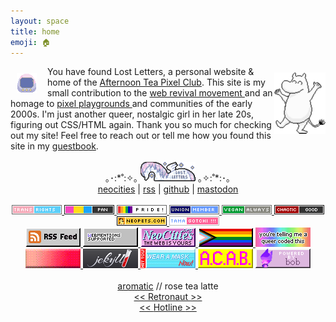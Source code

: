 ```yaml
---
layout: space
title: home
emoji: 🏠
---
```

<img src="/graphics/site_buttons/LostLetters32x32.gif" align="left" style="margin: 11px 17px 0 10px;" >
<img src="/graphics/adoptables/dancing-moomin-lostletters-4x.png" style="margin: 10px 0 0 0;" align="right" width="82px"/>
You have found Lost Letters, a personal website & home of the <a href="/afternoontea/">Afternoon Tea Pixel Club</a>. 
This site is my small contribution to the 
<a target="_blank" href="https://thoughts.melonking.net/guides/introduction-to-the-web-revival-1-what-is-the-web-revival">
    web revival movement
</a> 
and an homage to 
<a target="_blank" href="https://zine.yesterweb.org/issue-00/index.php?page=8">
    pixel playgrounds
</a> 
and communities of the early 2000s. I'm just another queer, nostalgic girl in her late 20s, figuring out CSS/HTML again. Thank you so much for checking out my site! Feel free to reach out or tell me how you found this site in my <a target="_blank" href="http://users.smartgb.com/g/g.php?a=s&i=g19-00587-ce">guestbook</a>. 
<center>
    <br>
    ｡･:*˚:✧｡ 
    <img src="/graphics/site_buttons/LostLetters88x31-4x.gif" width="88px">
     ｡✧:˚*:･｡
    <br>
    <a target="_blank" href="https://neocities.org/site/lostletters">neocities</a> | 
    <a target="_blank" href="https://lostletters.neocities.org/feed.xml">rss</a> | 
    <a target="_blank" href="https://github.com/toritried/lostletters">github</a> | 
    <a target="_blank" href="https://social.yesterweb.org/@lostletters" rel="me">mastodon</a>
    <br>
    <br>
    <div class="quilt">
        <a target="_blank" href="https://trovami.altervista.org/en/webmasters/makebutton">
        <img src="/graphics/toy/tags/transrights.png">
        </a>
        <a target="_blank" href="https://pixels.heylouise.space/">
        <img src="/graphics/toy/tags/lgbt_pan.png">
        </a>
        <a target="_blank" href="https://web.badges.world/">
        <img src="/graphics/toy/tags/pride2.gif">
        </a>
        <a target="_blank" href="https://trovami.altervista.org/en/webmasters/makebutton">
        <img src="/graphics/toy/tags/union-member.png">
        </a>
        <a target="_blank" href="https://trovami.altervista.org/en/webmasters/makebutton">
        <img src="/graphics/toy/tags/veganalways.png">
        </a>
        <a target="_blank" href="https://pixels.heylouise.space/">
        <img src="/graphics/toy/tags/alignment_chaotic_good.png">
        </a>
        <a target="_blank" href="https://web.badges.world/">
        <img src="/graphics/toy/tags/neopets.png">
        </a>
        <a target="_blank" href="https://web.badges.world/">
        <img src="/graphics/toy/tags/tama.png">
        </a>
    </div>
    <div class="quilt">
        <a target="_blank" href="https://lostletters.neocities.org/feed.xml">
            <img src="/graphics/linkout/rss.gif" title="Only my freshest blog posts delivered straight to you!">
        </a>
        <a target="_blank" href="https://webmentions.neocities.org/">
            <img src="/graphics/linkout/webmentions_anim.gif" title="If you mention this site's URL on mastodon, it'll display like a comment on that specific page! So cool, right? Go enable it on your site too!">
        </a>
        <a target="_blank" href="https://neocities.org/site/lostletters">
            <img src="/graphics/linkout/neocitiespink.gif" title="Proudly hosted by NeoCities!">
        </a>
        <a target="_blank" href="https://rainy.gay/">
            <img src="/graphics/linkout/progress.png" title="button by Dime">
        </a>
        <a target="_blank" href="https://plasticdino.neocities.org/">
            <img src="/graphics/linkout/queer.png" title="button by kitty">
        </a>
        <a target="_blank" href="https://yesterweb.org/no-to-web3/">
            <img src="/graphics/linkout/nft_sadgrl.gif" title="button by sadgrl.online">
        </a>
        <a target="_blank" href="https://jekyllrb.com/">
            <img src="/graphics/linkout/jekyll.png" title="I use Jekyll as my Static Site Generator">
        </a>
        <a target="_blank" href="https://arremeer.neocities.org/">
            <img src="/graphics/linkout/masknow.png" title="button by Bruno">
        </a>
        <img src="/graphics/linkout/acab.gif">
        <img src="/graphics/linkout/bob.gif">
    </div>
    <br>
    <div class="noext">
        <a target="_blank" href="http://aromatic.wings.nu/">aromatic</a> // rose tea latte
        <br>
        <a href='https://webring.dinhe.net/prev/https://lostletters.neocities.org/'>
            &lt;&lt;
        </a>
        <a target="_blank" href="https://webring.dinhe.net/">
            Retronaut 
        </a>
        <a href='https://webring.dinhe.net/next/https://lostletters.neocities.org/'>
            &gt;&gt;
        </a>
        <br>
        <a href="https://hotlinewebring.club/lostletters/next">
            &lt;&lt;
        </a>
        <a target="_blank" href="https://hotlinewebring.club/">
            Hotline 
        </a>
        <a href="https://hotlinewebring.club/lostletters/previous">
            &gt;&gt;
        </a>
        <br>
        <script src="https://nuthead.neocities.org/ring/ring.js"></script>
    </div>
</center>